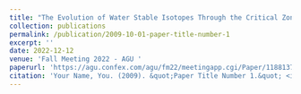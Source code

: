 ```yaml
---
title: "The Evolution of Water Stable Isotopes Through the Critical Zone: Direct Observations from a Vadose-Zone Monitoring System at the Eel River Critical Zone Observatory"
collection: publications
permalink: /publication/2009-10-01-paper-title-number-1
excerpt: ''
date: 2022-12-12
venue: 'Fall Meeting 2022 - AGU '
paperurl: 'https://agu.confex.com/agu/fm22/meetingapp.cgi/Paper/1188137'
citation: 'Your Name, You. (2009). &quot;Paper Title Number 1.&quot; <i>Journal 1</i>. 1(1).'
---
```

